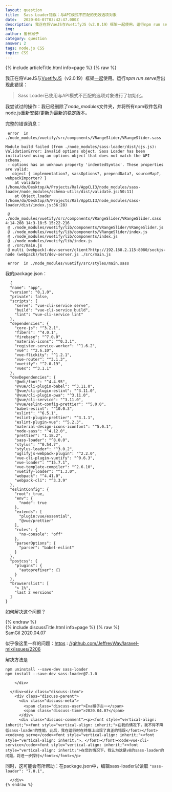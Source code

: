 ```yaml
---
layout: question
title:  Sass Loader错误：与API模式不匹配的无效选项对象
date:   2020-04-07T03:42:47.000Z
description: 我正在将VueJS与VuetifyJS（v2.0.19）框架一起使用。运行npm run serve后出现此错误：  Sass Loader已使用与...
img: 
author: 番长猴子
category: question
answer: 2
tags: node.js CSS
topic: CSS
---
```

<div class="article-root">
  <div class="article">
    {% include articleTitle.html info=page %}
    {% raw %}
    <div class="article-content"><p><font style="vertical-align: inherit;"><font style="vertical-align: inherit;">我正在将VueJS与</font></font><a href="https://vuetifyjs.com" rel="noreferrer"><font style="vertical-align: inherit;"><font style="vertical-align: inherit;">VuetifyJS</font></font></a><font style="vertical-align: inherit;"><font style="vertical-align: inherit;">（v2.0.19）</font><font style="vertical-align: inherit;">框架</font><a href="https://vuetifyjs.com" rel="noreferrer"><font style="vertical-align: inherit;">一起</font></a><font style="vertical-align: inherit;">使用</font><font style="vertical-align: inherit;">。</font><font style="vertical-align: inherit;">运行</font></font><em><font style="vertical-align: inherit;"><font style="vertical-align: inherit;">npm run serve</font></font></em><font style="vertical-align: inherit;"><font style="vertical-align: inherit;">后出现此错误</font><font style="vertical-align: inherit;">：</font></font></p>

<blockquote>
  <p><font style="vertical-align: inherit;"><font style="vertical-align: inherit;">Sass Loader已使用与API模式不匹配的选项对象进行了初始化。</font></font></p>
</blockquote>

<p><font style="vertical-align: inherit;"><font style="vertical-align: inherit;">我尝试过的操作：我已经删除了</font></font><em><font style="vertical-align: inherit;"><font style="vertical-align: inherit;">node_modules</font></font></em><font style="vertical-align: inherit;"><font style="vertical-align: inherit;">文件夹，并将所有npm软件包和node.js重新安装/更新为最新的稳定版本。   </font></font></p>

<p><font style="vertical-align: inherit;"><font style="vertical-align: inherit;">完整的错误消息：</font></font></p>

<pre><code> error  in ./node_modules/vuetify/src/components/VRangeSlider/VRangeSlider.sass<font></font>
<font></font>
Module build failed (from ./node_modules/sass-loader/dist/cjs.js):<font></font>
ValidationError: Invalid options object. Sass Loader has been initialised using an options object that does not match the API schema.<font></font>
 - options has an unknown property 'indentedSyntax'. These properties are valid:<font></font>
   object { implementation?, sassOptions?, prependData?, sourceMap?, webpackImporter? }<font></font>
    at validate (/home/do/Desktop/A/Projects/Ral/AppCLI3/node_modules/sass-loader/node_modules/schema-utils/dist/validate.js:50:11)<font></font>
    at Object.loader (/home/do/Desktop/A/Projects/Ral/AppCLI3/node_modules/sass-loader/dist/index.js:36:28)<font></font>
<font></font>
 @ ./node_modules/vuetify/src/components/VRangeSlider/VRangeSlider.sass 4:14-208 14:3-18:5 15:22-216<font></font>
 @ ./node_modules/vuetify/lib/components/VRangeSlider/VRangeSlider.js<font></font>
 @ ./node_modules/vuetify/lib/components/VRangeSlider/index.js<font></font>
 @ ./node_modules/vuetify/lib/components/index.js<font></font>
 @ ./node_modules/vuetify/lib/index.js<font></font>
 @ ./src/main.js<font></font>
 @ multi (webpack)-dev-server/client?http://192.168.2.115:8080/sockjs-node (webpack)/hot/dev-server.js ./src/main.js<font></font>
<font></font>
 error  in ./node_modules/vuetify/src/styles/main.sass<font></font>
</code></pre>

<p><font style="vertical-align: inherit;"><font style="vertical-align: inherit;">我的package.json：</font></font></p>

<pre><code>  {<font></font>
  "name": "app",<font></font>
  "version": "0.1.0",<font></font>
  "private": false,<font></font>
  "scripts": {<font></font>
    "serve": "vue-cli-service serve",<font></font>
    "build": "vue-cli-service build",<font></font>
    "lint": "vue-cli-service lint"<font></font>
  },<font></font>
  "dependencies": {<font></font>
    "core-js": "^3.2.1",<font></font>
    "fibers": "^4.0.1",<font></font>
    "firebase": "^7.0.0",<font></font>
    "material-icons": "^0.3.1",<font></font>
    "register-service-worker": "^1.6.2",<font></font>
    "vue": "^2.6.10",<font></font>
    "vue-flickity": "^1.2.1",<font></font>
    "vue-router": "^3.1.3",<font></font>
    "vuetify": "^2.0.19",<font></font>
    "vuex": "^3.1.1"<font></font>
  },<font></font>
  "devDependencies": {<font></font>
    "@mdi/font": "^4.4.95",<font></font>
    "@vue/cli-plugin-babel": "^3.11.0",<font></font>
    "@vue/cli-plugin-eslint": "^3.11.0",<font></font>
    "@vue/cli-plugin-pwa": "^3.11.0",<font></font>
    "@vue/cli-service": "^3.11.0",<font></font>
    "@vue/eslint-config-prettier": "^5.0.0",<font></font>
    "babel-eslint": "^10.0.3",<font></font>
    "eslint": "^6.5.1",<font></font>
    "eslint-plugin-prettier": "^3.1.1",<font></font>
    "eslint-plugin-vue": "^5.2.3",<font></font>
    "material-design-icons-iconfont": "^5.0.1",<font></font>
    "node-sass": "^4.12.0",<font></font>
    "prettier": "1.18.2",<font></font>
    "sass-loader": "^8.0.0",<font></font>
    "stylus": "^0.54.7",<font></font>
    "stylus-loader": "^3.0.2",<font></font>
    "uglifyjs-webpack-plugin": "^2.2.0",<font></font>
    "vue-cli-plugin-vuetify": "^0.6.3",<font></font>
    "vue-loader": "^15.7.1",<font></font>
    "vue-template-compiler": "^2.6.10",<font></font>
    "vuetify-loader": "^1.3.0",<font></font>
    "webpack": "^4.41.0",<font></font>
    "webpack-cli": "^3.3.9"<font></font>
  },<font></font>
  "eslintConfig": {<font></font>
    "root": true,<font></font>
    "env": {<font></font>
      "node": true<font></font>
    },<font></font>
    "extends": [<font></font>
      "plugin:vue/essential",<font></font>
      "@vue/prettier"<font></font>
    ],<font></font>
    "rules": {<font></font>
      "no-console": "off"<font></font>
    },<font></font>
    "parserOptions": {<font></font>
      "parser": "babel-eslint"<font></font>
    }<font></font>
  },<font></font>
  "postcss": {<font></font>
    "plugins": {<font></font>
      "autoprefixer": {}<font></font>
    }<font></font>
  },<font></font>
  "browserslist": [<font></font>
    "&gt; 1%",<font></font>
    "last 2 versions"<font></font>
  ]<font></font>
}<font></font>
</code></pre>

<p><font style="vertical-align: inherit;"><font style="vertical-align: inherit;">如何解决这个问题？</font></font></p></div>
    {% endraw %}
  </div>

  <div class="discuss-wrapper">
    {% include discussTitle.html info=page %}
    {% raw %}
    <div class="discuss-item">
        <div class="discuss-parent">
          <div class="discuss-meta">
            <span class="discuss-user">SamGil</span>
            <span class="discuss-time">2020.04.07</span>
          </div>
          <div class="discuss-comment"><p><font style="vertical-align: inherit;"><font style="vertical-align: inherit;">似乎像这里一样的问题：</font><a href="https://github.com/JeffreyWay/laravel-mix/issues/2206" rel="noreferrer"><font style="vertical-align: inherit;">https</font></a><font style="vertical-align: inherit;"> :
 </font></font><a href="https://github.com/JeffreyWay/laravel-mix/issues/2206" rel="noreferrer"><font style="vertical-align: inherit;"><font style="vertical-align: inherit;">//github.com/JeffreyWay/laravel-mix/issues/2206</font></font></a></p>

<p><font style="vertical-align: inherit;"><font style="vertical-align: inherit;">解决方法是 </font></font></p>

<pre><code>npm uninstall --save-dev sass-loader<font></font>
npm install --save-dev sass-loader@7.1.0<font></font>
</code></pre></div>
        </div>
        
      </div><div class="discuss-item">
        <div class="discuss-parent">
          <div class="discuss-meta">
            <span class="discuss-user">Eva猴子古一</span>
            <span class="discuss-time">2020.04.07</span>
          </div>
          <div class="discuss-comment"><p><font style="vertical-align: inherit;"><font style="vertical-align: inherit;">在我的情况下，我不得不降低sass-loader的性能，此后，我在运行时在终端上出现了真正的错误</font></font><code>ng serve</code><font style="vertical-align: inherit;"><font style="vertical-align: inherit;">，</font></font><code>vue-cli-service</code><font style="vertical-align: inherit;"><font style="vertical-align: inherit;">在您的情况下，我认为这是v8的sass-loader的问题，将进一步探讨</font></font></p>

<p><font style="vertical-align: inherit;"><font style="vertical-align: inherit;">同时，这可能会有所帮助：在package.json中，编辑sass-loader以读取 </font></font><code>"sass-loader": "7.0.1",
</code></p></div>
        </div>
        
      </div>
    {% endraw %}
  </div>
<div>
